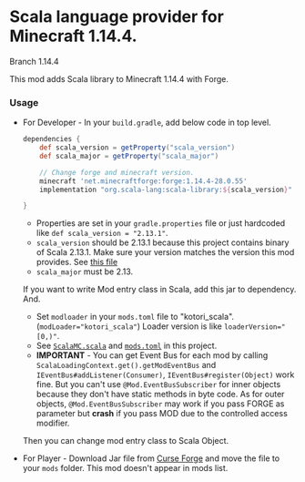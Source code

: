 # Scala language provider for Minecraft 1.14.4.

Branch 1.14.4

This mod adds Scala library to Minecraft 1.14.4 with Forge.

### Usage

* For Developer - In your `build.gradle`, add below code in top level.

  ```groovy
  dependencies {
      def scala_version = getProperty("scala_version")
      def scala_major = getProperty("scala_major")
  
      // Change forge and minecraft version.
      minecraft 'net.minecraftforge:forge:1.14.4-28.0.55'
      implementation "org.scala-lang:scala-library:${scala_version}"
  
  }
  ```

  * Properties are set in your `gradle.properties` file or just hardcoded like `def scala_version = "2.13.1"`.
  * `scala_version` should be 2.13.1 because this project contains binary of Scala 2.13.1. Make sure your version matches the version this mod provides. See [this file](https://github.com/Kotori316/SLP/blob/1.14.4/gradle.properties)
  * `scala_major` must be 2.13.

  If you want to write Mod entry class in Scala, add this jar to dependency.
  And.
  * Set `modloader` in your `mods.toml` file to "kotori_scala". (`modLoader="kotori_scala"`) Loader version is like `loaderVersion="[0,)"`.
  * See [`ScalaMC.scala`](https://github.com/Kotori316/SLP/blob/master/src/main/scala/com/kotori316/scala_lib/ScalaMC.scala) and [`mods.toml`](https://github.com/Kotori316/SLP/blob/master/src/main/resources/META-INF/mods.toml) in this project.
  * **IMPORTANT** - You can get Event Bus for each mod by calling `ScalaLoadingContext.get().getModEventBus` and `IEventBus#addListener(Consumer)`, `IEventBus#register(Object)` work fine. But you can't use `@Mod.EventBusSubscriber` for inner objects because they don't have static methods in byte code. As for outer objects,  `@Mod.EventBusSubscriber` may work if you pass FORGE as parameter but **crash** if you pass MOD due to the controlled access modifier.

  Then you can change mod entry class to Scala Object.

* For Player - Download Jar file from [Curse Forge](https://www.curseforge.com/minecraft/mc-mods/scalable-cats-force) and move the file to your `mods` folder. This mod doesn't appear in mods list.
